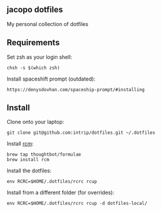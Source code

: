 jacopo dotfiles
-------------

My personal collection of dotfiles

Requirements
------------

Set zsh as your login shell:

    chsh -s $(which zsh)

Install spaceshift prompt (outdated):

    https://denysdovhan.com/spaceship-prompt/#installing

Install
-------

Clone onto your laptop:

    git clone git@github.com:intrip/dotfiles.git ~/.dotfiles

Install [rcm](https://github.com/thoughtbot/rcm):

    brew tap thoughtbot/formulae
    brew install rcm

Install the dotfiles:

    env RCRC=$HOME/.dotfiles/rcrc rcup

Install from a different folder (for overrides):

    env RCRC=$HOME/.dotfiles/rcrc rcup -d dotfiles-local/
